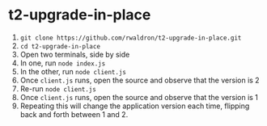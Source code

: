# t2-upgrade-in-place


1. `git clone https://github.com/rwaldron/t2-upgrade-in-place.git`
2. `cd t2-upgrade-in-place`
3. Open two terminals, side by side
4. In one, run `node index.js`
5. In the other, run `node client.js`
6. Once `client.js` runs, open the source and observe that the version is 2
7. Re-run `node client.js`
8. Once `client.js` runs, open the source and observe that the version is 1
9. Repeating this will change the application version each time, flipping back and forth between 1 and 2.
